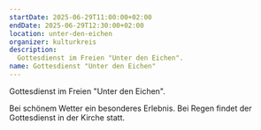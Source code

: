 ```yaml
---
startDate: 2025-06-29T11:00:00+02:00
endDate: 2025-06-29T12:30:00+02:00
location: unter-den-eichen
organizer: kulturkreis
description:
  Gottesdienst im Freien "Unter den Eichen".
name: Gottesdienst "Unter den Eichen"
---
```


Gottesdienst im Freien "Unter den Eichen".

Bei schönem Wetter ein besonderes Erlebnis. Bei Regen findet der Gottesdienst in der Kirche statt.